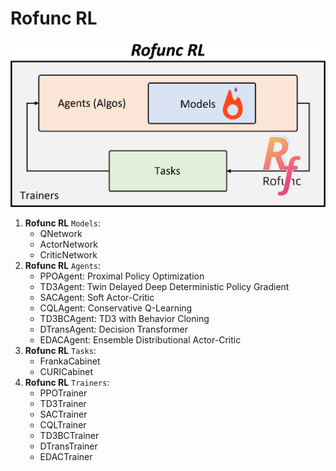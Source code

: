 # Rofunc RL

![](../../../doc/img/RofuncRL.png)

1. **Rofunc RL** `Models`:
    - QNetwork
    - ActorNetwork
    - CriticNetwork
2. **Rofunc RL** `Agents`:
    - PPOAgent: Proximal Policy Optimization
    - TD3Agent: Twin Delayed Deep Deterministic Policy Gradient
    - SACAgent: Soft Actor-Critic
    - CQLAgent: Conservative Q-Learning
    - TD3BCAgent: TD3 with Behavior Cloning
    - DTransAgent: Decision Transformer
    - EDACAgent: Ensemble Distributional Actor-Critic
3. **Rofunc RL** `Tasks`:
    - FrankaCabinet
    - CURICabinet
4. **Rofunc RL** `Trainers`:
    - PPOTrainer
    - TD3Trainer
    - SACTrainer
    - CQLTrainer
    - TD3BCTrainer
    - DTransTrainer
    - EDACTrainer